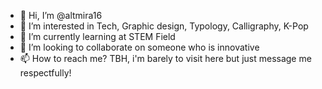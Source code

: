 - 👋 Hi, I’m @altmira16
- 👀 I’m interested in Tech, Graphic design, Typology, Calligraphy, K-Pop
- 🌱 I’m currently learning at STEM Field
- 💞️ I’m looking to collaborate on someone who is innovative
- 📫 How to reach me? TBH, i'm barely to visit here but just message me respectfully!

<!---
altmira16/altmira16 is a ✨ special ✨ repository because its `README.md` (this file) appears on your GitHub profile.
You can click the Preview link to take a look at your changes.
--->
